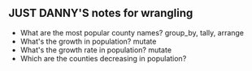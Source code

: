 ## JUST DANNY'S notes for wrangling

* What are the most popular county names? group_by, tally, arrange
* What's the growth in population? mutate
* What's the growth rate in population? mutate
* Which are the counties decreasing in population?
  